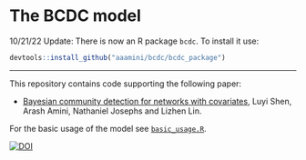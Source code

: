 # The BCDC model 

10/21/22 Update:
There is now an R package `bcdc`. To install it use:
```r
devtools::install_github("aaamini/bcdc/bcdc_package")
```

---
This repository contains code supporting the following paper:
- [Bayesian community detection for networks with covariates](https://arxiv.org/abs/2203.02090), Luyi Shen, Arash Amini, Nathaniel Josephs and Lizhen Lin.


For the basic usage of the model see [`basic_usage.R`](https://github.com/aaamini/covar-sbm/blob/master/basic_usage.R).

[![DOI](https://zenodo.org/badge/440347024.svg)](https://zenodo.org/badge/latestdoi/440347024)
